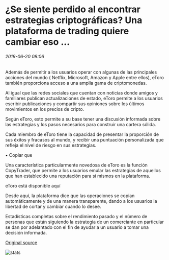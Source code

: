 # ¿Se siente perdido al encontrar estrategias criptográficas? Una plataforma de trading quiere cambiar eso ...

###### 2019-06-20 08:06

Además de permitir a los usuarios operar con algunas de las principales acciones del mundo ( Netflix, Microsoft, Amazon y Apple entre ellos), eToro también proporciona acceso a una amplia gama de criptomonedas.

Al igual que las redes sociales que cuentan con noticias donde amigos y familiares publican actualizaciones de estado, eToro permite a los usuarios escribir publicaciones y compartir sus opiniones sobre los últimos movimientos en los precios de cripto.

Según eToro, esto permite a su base tener una discusión informada sobre las estrategias y los pasos necesarios para construir una cartera sólida.

Cada miembro de eToro tiene la capacidad de presentar la proporción de sus éxitos y fracasos al mundo, y recibir una puntuación personalizada que refleja el nivel de riesgo en sus estrategias.

• Copiar que

Una característica particularmente novedosa de eToro es la función CopyTrader, que permite a los usuarios emular las estrategias de aquellos que han establecido una reputación para sí mismos en la plataforma.

eToro está disponible aquí

Desde aquí, la plataforma dice que las operaciones se copian automáticamente y de una manera transparente, dando a los usuarios la libertad de cortar y cambiar cuando lo desee.

Estadísticas completas sobre el rendimiento pasado y el número de personas que están siguiendo la estrategia de un comerciante en particular se dan por adelantado con el fin de ayudar a un usuario a tomar una decisión informada.

[Original source](https://cointelegraph.com/news/feel-lost-when-finding-crypto-strategies-one-trading-platform-wants-to-change-that)

![stats](https://c.statcounter.com/11760860/0/a89fa40b/1/ "stats")